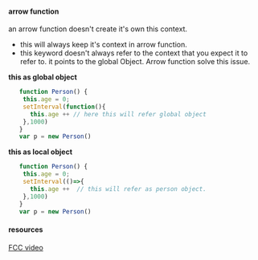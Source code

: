 

#### arrow function

an arrow function doesn't create it's own this context. 
+ this will always keep it's context in arrow function.
+ this keyword doesn't always refer to the context that you expect it to refer to. it points to the global Object. Arrow function solve this issue.

**this as global object**

```js
   function Person() {
    this.age = 0;
    setInterval(function(){
      this.age ++ // here this will refer global object      
    },1000)
   }
   var p = new Person()
```

**this as local object**
```js
   function Person() {
    this.age = 0;
    setInterval(()=>{
      this.age ++  // this will refer as person object.
    },1000)
   }
   var p = new Person()
```
#### resources
[FCC video](https://youtu.be/22fyYvxz-do?t=136)
